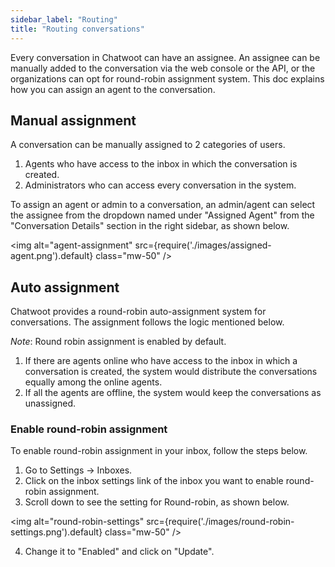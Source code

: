 ```yaml
---
sidebar_label: "Routing"
title: "Routing conversations"
---
```


Every conversation in Chatwoot can have an assignee. An assignee can be manually added to the conversation via the web console or the API, or the organizations can opt for round-robin assignment system. This doc explains how you can assign an agent to the conversation.

## Manual assignment

A conversation can be manually assigned to 2 categories of users.

1. Agents who have access to the inbox in which the conversation is created.
2. Administrators who can access every conversation in the system.

To assign an agent or admin to a conversation, an admin/agent can select the assignee from the dropdown named under "Assigned Agent" from the "Conversation Details" section in the right sidebar, as shown below.

<img alt="agent-assignment" src={require('./images/assigned-agent.png').default} class="mw-50" />

## Auto assignment

Chatwoot provides a round-robin auto-assignment system for conversations. The assignment follows the logic mentioned below.

_Note_: Round robin assignment is enabled by default.

1. If there are agents online who have access to the inbox in which a conversation is created, the system would distribute the conversations equally among the online agents.
2. If all the agents are offline, the system would keep the conversations as unassigned.


### Enable round-robin assignment

To enable round-robin assignment in your inbox, follow the steps below.

1. Go to Settings -> Inboxes.
2. Click on the inbox settings link of the inbox you want to enable round-robin assignment.
3. Scroll down to see the setting for Round-robin, as shown below.

<img alt="round-robin-settings" src={require('./images/round-robin-settings.png').default} class="mw-50" />

4. Change it to "Enabled" and click on "Update".
